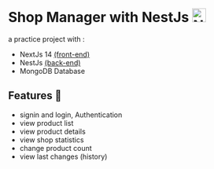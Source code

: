 # Shop Manager with NestJs <img src="https://nestjs.com/img/logo-small.svg" width="28" alt="Nest Logo" />

a practice project with :
- NextJs 14 <a href="https://github.com/alim1381/shop-manager-client">(front-end)</a>
- NestJs <a href="https://github.com/alim1381/shop-manager-server">(back-end)</a>
- MongoDB Database

## Features 🚀
- signin and login, Authentication
- view product list
- view product details
- view shop statistics
- change product count
- view last changes (history)
